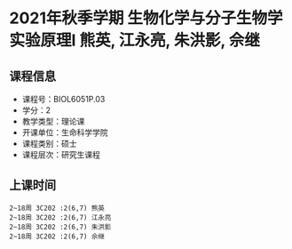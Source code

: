 # 2021年秋季学期 生物化学与分子生物学实验原理I 熊英, 江永亮, 朱洪影, 佘继






## 课程信息

- 课程号：BIOL6051P.03
- 学分：2
- 教学类型：理论课
- 开课单位：生命科学学院
- 课程类别：硕士
- 课程层次：研究生课程

## 上课时间

```
2~18周 3C202 :2(6,7) 熊英
2~18周 3C202 :2(6,7) 江永亮
2~18周 3C202 :2(6,7) 朱洪影
2~18周 3C202 :2(6,7) 佘继
```


